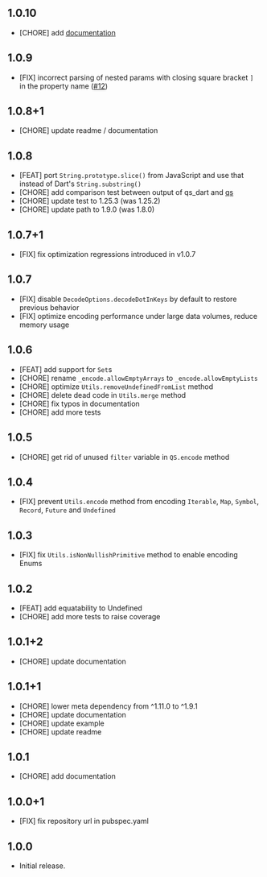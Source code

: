 ## 1.0.10

- [CHORE] add [documentation](https://techouse.github.io/qs/)

## 1.0.9

- [FIX] incorrect parsing of nested params with closing square bracket `]` in the property name ([#12](https://github.com/techouse/qs/pull/12))

## 1.0.8+1

- [CHORE] update readme / documentation

## 1.0.8

- [FEAT] port `String.prototype.slice()` from JavaScript and use that instead of Dart's `String.substring()`
- [CHORE] add comparison test between output of qs_dart and [qs](https://www.npmjs.com/package/qs)
- [CHORE] update test to 1.25.3 (was 1.25.2)
- [CHORE] update path to 1.9.0 (was 1.8.0)

## 1.0.7+1

- [FIX] fix optimization regressions introduced in v1.0.7

## 1.0.7

- [FIX] disable `DecodeOptions.decodeDotInKeys` by default to restore previous behavior
- [FIX] optimize encoding performance under large data volumes, reduce memory usage

## 1.0.6

- [FEAT] add support for `Set`s
- [CHORE] rename `_encode.allowEmptyArrays` to `_encode.allowEmptyLists`
- [CHORE] optimize `Utils.removeUndefinedFromList` method
- [CHORE] delete dead code in `Utils.merge` method
- [CHORE] fix typos in documentation
- [CHORE] add more tests

## 1.0.5

- [CHORE] get rid of unused `filter` variable in `QS.encode` method

## 1.0.4

- [FIX] prevent `Utils.encode` method from encoding `Iterable`, `Map`, `Symbol`, `Record`, `Future` and `Undefined`

## 1.0.3

- [FIX] fix `Utils.isNonNullishPrimitive` method to enable encoding Enums

## 1.0.2

- [FEAT] add equatability to Undefined
- [CHORE] add more tests to raise coverage

## 1.0.1+2

- [CHORE] update documentation

## 1.0.1+1

- [CHORE] lower meta dependency from ^1.11.0 to ^1.9.1
- [CHORE] update documentation
- [CHORE] update example
- [CHORE] update readme

## 1.0.1

- [CHORE] add documentation

## 1.0.0+1

- [FIX] fix repository url in pubspec.yaml

## 1.0.0

- Initial release.
